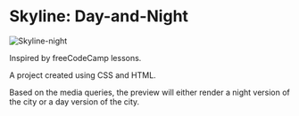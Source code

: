 # Skyline: Day-and-Night

![Skyline-night](https://github.com/Kutz-Dag/skyline-day-and-night/assets/100941428/d02f266c-80d2-45f1-82eb-3096d26e026e)

Inspired by freeCodeCamp lessons.

A project created using CSS and HTML.

Based on the media queries, the preview will either render a night version of the city or a day version of the city.
